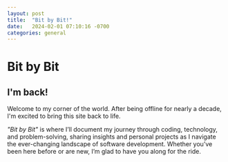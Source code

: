 ```yaml
---
layout: post
title:  "Bit by Bit!"
date:   2024-02-01 07:10:16 -0700
categories: general
---
```


# Bit by Bit

## I'm back!

Welcome to my corner of the world. After being offline for nearly a decade, I'm excited to bring this site back to life.

_"Bit by Bit"_ is where I’ll document my journey through coding, technology, and problem-solving, sharing insights and personal projects as I navigate the ever-changing landscape of software development. Whether you’ve been here before or are new, I’m glad to have you along for the ride.